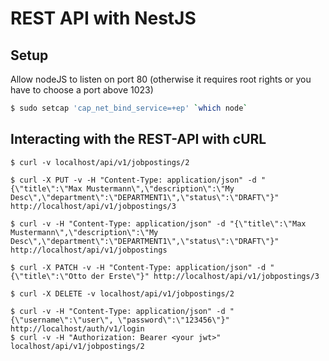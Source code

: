 # REST API with NestJS

## Setup 

Allow nodeJS to listen on port 80 (otherwise it requires root rights or you have to choose a port above 1023)

```bash
$ sudo setcap 'cap_net_bind_service=+ep' `which node`
```

## Interacting with the REST-API with cURL
```
$ curl -v localhost/api/v1/jobpostings/2

$ curl -X PUT -v -H "Content-Type: application/json" -d "{\"title\":\"Max Mustermann\",\"description\":\"My Desc\",\"department\":\"DEPARTMENT1\",\"status\":\"DRAFT\"}" http://localhost/api/v1/jobpostings/3

$ curl -v -H "Content-Type: application/json" -d "{\"title\":\"Max Mustermann\",\"description\":\"My Desc\",\"department\":\"DEPARTMENT1\",\"status\":\"DRAFT\"}" http://localhost/api/v1/jobpostings

$ curl -X PATCH -v -H "Content-Type: application/json" -d "{\"title\":\"Otto der Erste\"}" http://localhost/api/v1/jobpostings/3

$ curl -X DELETE -v localhost/api/v1/jobpostings/2

$ curl -v -H "Content-Type: application/json" -d "{\"username\":\"user\", \"password\":\"123456\"}" http://localhost/auth/v1/login
$ curl -v -H "Authorization: Bearer <your jwt>" localhost/api/v1/jobpostings/2
```
